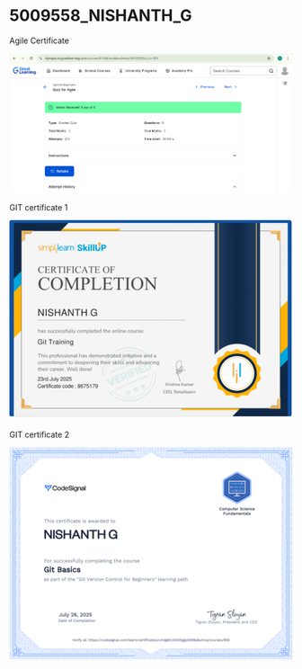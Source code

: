 # 5009558_NISHANTH_G

Agile Certificate

![Agile certificate](SDLC/Agile_certificate.png)

GIT certificate 1

![Simplelearn certifiacte](GIT/GIT-1.png)

GIT certificate 2

![Git_Basics](GIT/GIT_Basics.png)